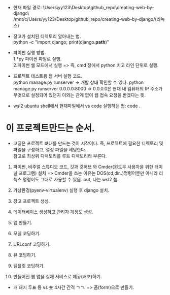 - 현재 파일 경로: \Users\yy123\Desktop\github_repo\creating-web-by-django\  
/mnt/c/Users/yy123/Desktop/github_repo/creating-web-by-django/(리눅스)

- 장고가 설치된 디렉토리 알아내는 법.  
python -c "import django; print(django.__path__)"

- 파이썬 실행 방법.  
1.*py 파이썬 파일로 실행.  
2.파이썬 쉘 모드에서 실행 => 즉, cmd 창에서 python 치고 라인 단위로 실행.

- 프로젝트 테스트용 웹 서버 실행 코드.  
python manage.py runserver => 개발 상태 확인할 수 있다.
python manage.py runserver 0.0.0.0:8000 => 0.0.0.0은 현재 내 컴퓨터의 IP 주소가 무엇으로 설정되어 있던지 이와는 관계 없이 웹 접속 요청을 받겠다는 뜻.

- wsl2 ubuntu shell에서 현재파일에서 vs code 실행하는 법: code .

# 이 프로젝트만드는 순서.

- 코딩은 프로젝트 뼈대를 만드는 것이 시작이다. 즉, 프로젝트에 필요한 디렉토리 및 파일을 구성하고, 설정 파일을 세팅한다.  
참고로 최상위 디렉토리를 루트 디렉토리라 부른다.

1. 파이썬, 비주얼 스튜디오 코드, 깃과 깃허브 와
Cmder(윈도우 사용자을 위한 터미널 프로그램) 설치 => Cmder을 쓰는 이유는 DOS(cd,dir..)명령어뿐만 아니라 리눅스 명령어도 그대로 사용할 수 있음.
but, 나는 wsl2 씀.

2. 가상환경(pyenv-virtualenv) 실행 후 django 설치.

3. 장고 프로젝트 생성.

4. 데이터베이스 생성하고 관리자 계정도 생성.

5. 앱 만들기.

6. 모델 코딩하기.

7. URLconf 코딩하기.

8. 뷰 코딩하기.

9. 템플릿 코딩하기.

10. 만들어진 웹 앱을 실제 서비스로 제공(배포)하기.

- 개 돼지 투표 롱 vs 숏 4시간 간격 ㄱㄱ. => 폼(form)으로 만들기.  
